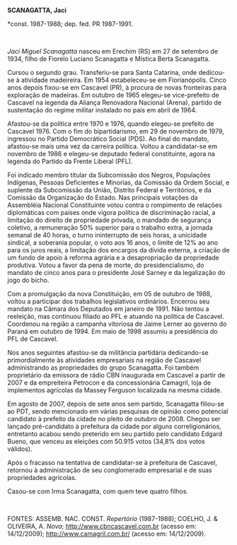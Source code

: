 **SCANAGATTA, Jaci**

\*const. 1987-1988; dep. fed. PR 1987-1991.

 

*Jaci Miguel Scanagatta* nasceu em Erechim (RS) em 27 de setembro de
1934, filho de Fiorelo Luciano Scanagatta e Mística Berta Scanagatta.

Cursou o segundo grau. Transferiu-se para Santa Catarina, onde
dedicou-se à atividade madeireira. Em 1954 estabeleceu-se em
Florianópolis. Cinco anos depois fixou-se em Cascavel (PR), à procura de
novas fronteiras para exploração de madeiras. Em outubro de 1965
elegeu-se vice-prefeito de Cascavel na legenda da Aliança Renovadora
Nacional (Arena), partido de sustentação do regime militar instalado no
país em abril de 1964.

Afastou-se da política entre 1970 e 1976, quando elegeu-se prefeito de
Cascavel 1976. Com o fim do bipartidarismo, em 29 de novembro de 1979,
ingressou no Partido Democrático Social (PDS). Ao final do mandato,
afastou-se mais uma vez da carreira política. Voltou a candidatar-se em
novembro de 1986 e elegeu-se deputado federal constituinte, agora na
legenda do Partido da Frente Liberal (PFL).

Foi indicado membro titular da Subcomissão dos Negros, Populações
Indígenas, Pessoas Deficientes e Minorias, da Comissão da Ordem Social,
e suplente da Subcomissão da União, Distrito Federal e Territórios, e da
Comissão da Organização do Estado. Nas principais votações da Assembléia
Nacional Constituinte votou contra o rompimento de relações diplomáticas
com países onde vigora política de discriminação racial, a limitação do
direito de propriedade privada, o mandado de segurança coletivo, a
remuneração 50% superior para o trabalho extra, a jornada semanal de 40
horas, o turno ininterrupto de seis horas, a unicidade sindical, a
soberania popular, o voto aos 16 anos, o limite de 12% ao ano para os
juros reais, a limitação dos encargos da dívida externa, a criação de um
fundo de apoio à reforma agrária e a desapropriação da propriedade
produtiva. Votou a favor da pena de morte, do presidencialismo, do
mandato de cinco anos para o presidente José Sarney e da legalização do
jogo do bicho.

Com a promulgação da nova Constituição, em 05 de outubro de 1988, voltou
a participar dos trabalhos legislativos ordinários. Encerrou seu mandato
na Câmara dos Deputados em janeiro de 1991. Não tentou a reeleição, mas
continuou filiado ao PFL e atuando na política de Cascavel. Coordenou na
região a campanha vitoriosa de Jaime Lerner ao governo do Paraná em
outubro de 1994. Em maio de 1998 assumiu a presidência do PFL de
Cascavel.

Nos anos seguintes afastou-se da militância partidária dedicando-se
primordialmente às atividades empresariais na região de Cascavel
administrando as propriedades do grupo Scanagatta. Foi também
proprietário da emissora de rádio CBN inaugurada em Cascavel a partir de
2007 e da empreiteira Petrocon e da concessionária Camagril, loja de
implementos agrícolas da Massey Ferguson localizada na mesma cidade.

Em agosto de 2007, depois de sete anos sem partido, Scanagatta filiou-se
ao PDT, sendo mencionado em várias pesquisas de opinião como potencial
candidato à prefeito da cidade no pleito de outubro de 2008. Chegou ser
lançado pré-candidato à prefeitura da cidade por alguns
correligionários, entretanto acabou sendo preterido em seu partido pelo
candidato Edgard Bueno, que venceu as eleições com 50.915 votos (34,8%
dos votos válidos).

Após o fracasso na tentativa de candidatar-se à prefeitura de Cascavel,
retornou à administração de seu conglomerado empresarial e de suas
propriedades agrícolas.  

Casou-se com Irma Scanagatta, com quem teve quatro filhos.

 

FONTES: ASSEMB. NAC. CONST. *Repertório* (1987-1988); COELHO, J. &
OLIVEIRA, A. *Nova*; http://www.cbncascavel.com.br (acesso em:
14/12/2009); http://www.camagril.com.br/ (acesso em: 14/12/2009).

 
